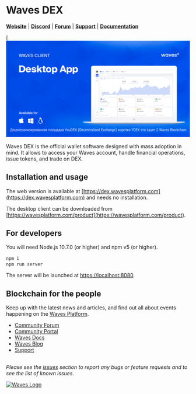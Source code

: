 # Waves DEX

[**Website**](https://wavesplatform.com/) | [**Discord**](https://discord.gg/cnFmDyA) | [**Forum**](https://forum.wavesplatform.com/) | [**Support**](https://support.wavesplatform.com/) | [**Documentation**](https://docs.wavesplatform.com)

[![Waves App Promo](https://github.com/raasakh/YDEX/blob/main/wallet.png)

Waves DEX is the official wallet software designed with mass adoption in mind. It allows to access your Waves account, handle financial operations, issue tokens, and trade on DEX.

## Installation and usage

The web version is available at [https://dex.wavesplatform.com](https://dex.wavesplatform.com) and needs no installation.

The desktop client can be downloaded from [https://wavesplatform.com/product](https://wavesplatform.com/product).

## For developers

You will need Node.js 10.7.0 (or higher) and npm v5 (or higher).

```
npm i
npm run server
```

The server will be launched at [https://localhost:8080](https://localhost:8080).

## Blockchain for the people

Keep up with the latest news and articles, and find out all about events happening on the [Waves Platform](https://wavesplatform.com/).

* [Community Forum](https://forum.wavesplatform.com/)
* [Community Portal](https://wavescommunity.com/)
* [Waves Docs](https://docs.wavesplatform.com/)
* [Waves Blog](https://blog.wavesplatform.com/)
* [Support](https://support.wavesplatform.com/)

##

_Please see the [issues](https://github.com/wavesplatform/WavesGUI/issues) section to report any bugs or feature requests and to see the list of known issues._

[<img src="https://cdn.worldvectorlogo.com/logos/waves-6.svg" width="113px" alt="Waves Logo" />](https://wavesplatform.com)
